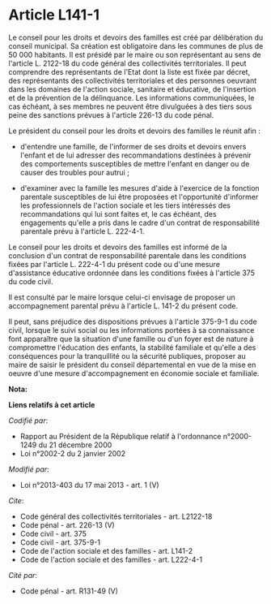 # Article L141-1

Le conseil pour les droits et devoirs des familles est créé par délibération du conseil municipal. Sa création est
obligatoire dans les communes de plus de 50 000 habitants. Il est présidé par le maire ou son représentant au sens de
l'article L. 2122-18 du code général des collectivités territoriales. Il peut comprendre des représentants de l'Etat dont la
liste est fixée par décret, des représentants des collectivités territoriales et des personnes oeuvrant dans les domaines de
l'action sociale, sanitaire et éducative, de l'insertion et de la prévention de la délinquance. Les informations
communiquées, le cas échéant, à ses membres ne peuvent être divulguées à des tiers sous peine des sanctions prévues à
l'article 226-13 du code pénal. 

Le président du conseil pour les droits et devoirs des familles le réunit afin :

- d'entendre une famille, de l'informer de ses droits et devoirs envers l'enfant et de lui adresser des recommandations
destinées à prévenir des comportements susceptibles de mettre l'enfant en danger ou de causer des troubles pour autrui ;

- d'examiner avec la famille les mesures d'aide à l'exercice de la fonction parentale susceptibles de lui être proposées et
l'opportunité d'informer les professionnels de l'action sociale et les tiers intéressés des recommandations qui lui sont
faites et, le cas échéant, des engagements qu'elle a pris dans le cadre d'un contrat de responsabilité parentale prévu à
l'article L. 222-4-1. 

Le conseil pour les droits et devoirs des familles est informé de la conclusion d'un contrat de responsabilité parentale dans
les conditions fixées par l'article L. 222-4-1 du présent code ou d'une mesure d'assistance éducative ordonnée dans les
conditions fixées à l'article 375 du code civil. 

Il est consulté par le maire lorsque celui-ci envisage de proposer un accompagnement parental prévu à l'article L. 141-2 du
présent code. 

Il peut, sans préjudice des dispositions prévues à l'article 375-9-1 du code civil, lorsque le suivi social ou les
informations portées à sa connaissance font apparaître que la situation d'une famille ou d'un foyer est de nature à
compromettre l'éducation des enfants, la stabilité familiale et qu'elle a des conséquences pour la tranquillité ou la
sécurité publiques, proposer au maire de saisir le président du conseil départemental en vue de la mise en oeuvre d'une
mesure d'accompagnement en économie sociale et familiale.

**Nota:**



**Liens relatifs à cet article**

_Codifié par_:

  - Rapport au Président de la République relatif à l'ordonnance n°2000-1249 du 21 décembre 2000
  - Loi n°2002-2 du 2 janvier 2002

_Modifié par_:

  - Loi n°2013-403 du 17 mai 2013 - art. 1 (V)

_Cite_:

  - Code général des collectivités territoriales - art. L2122-18
  - Code pénal - art. 226-13 (V)
  - Code civil - art. 375
  - Code civil - art. 375-9-1
  - Code de l'action sociale et des familles - art. L141-2
  - Code de l'action sociale et des familles - art. L222-4-1

_Cité par_:

  - Code pénal - art. R131-49 (V)
